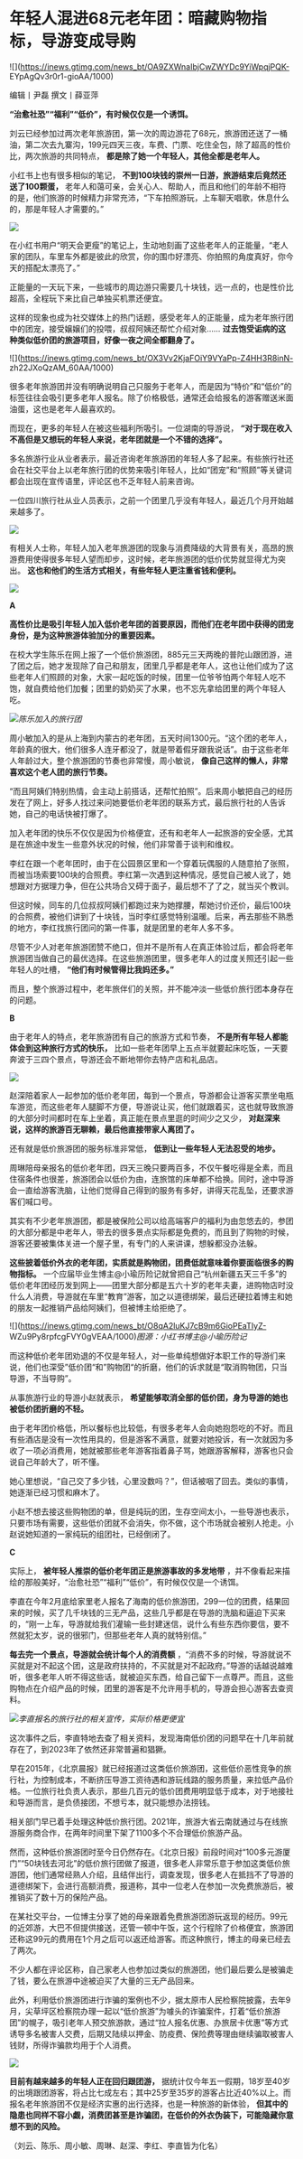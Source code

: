 # 年轻人混进68元老年团：暗藏购物指标，导游变成导购

![](https://inews.gtimg.com/news_bt/OA9ZXWnaIbjCwZWYDc9YiWpqjPQK-
EYpAgQv3r0r1-gioAA/1000)

编辑丨尹磊 撰文丨薛亚萍

**“治愈社恐”“福利”“低价”，有时候仅仅是一个诱饵。**

刘云已经参加过两次老年旅游团，第一次的周边游花了68元，旅游团还送了一桶油，第二次去九寨沟，199元四天三夜，车费、门票、吃住全包，除了超高的性价比，两次旅游的共同特点，
**都是除了她一个年轻人，其他全都是老年人。**

小红书上也有很多相似的笔记， **不到100块钱的崇州一日游，旅游结束后竟然还送了100颗蛋，**
老年人和蔼可亲，会关心人、帮助人，而且和他们的年龄不相符的是，他们旅游的时候精力非常充沛，“下车拍照游玩，上车聊天唱歌，休息什么的，那是年轻人才需要的。”

![](https://inews.gtimg.com/news_bt/OUaQitJHuR9mRx6Hg1YhvVkLr_WgxnEAZJGFdt8XcRfVgAA/1000)

在小红书用户“明天会更瘦”的笔记上，生动地刻画了这些老年人的正能量，“老人家的团队，车里车外都是彼此的欣赏，你的围巾好漂亮、你拍照的角度真好，你今天的搭配太漂亮了。”

正能量的一天玩下来，一些城市的周边游只需要几十块钱，远一点的，也是性价比超高，全程玩下来比自己单独买机票还便宜。

这样的现象也成为社交媒体上的热门话题，感受老年人的正能量，成为老年旅行团中的团宠，接受嬢嬢们的投喂，叔叔阿姨还帮忙介绍对象……
**过去饱受诟病的这种类似低价团的旅游项目，好像一夜之间全都翻身了。**

![](https://inews.gtimg.com/news_bt/OX3Vv2KjaFOiY9VYaPp-Z4HH3R8inN-
zh22JXoQzAM_60AA/1000)

很多老年旅游团并没有明确说明自己只服务于老年人，而是因为“特价”和“低价”的标签往往会吸引更多老年人报名。除了价格极低，通常还会给报名的游客赠送米面油蛋，这也是老年人最喜欢的。

而现在，更多的年轻人在被这些福利所吸引。一位湖南的导游说， **“对于现在收入不高但是又想玩的年轻人来说，老年团就是一个不错的选择”。**

多名旅游行业从业者表示，最近咨询老年旅游团的年轻人多了起来。有些旅行社还会在社交平台上以老年旅行团的优势来吸引年轻人，比如“团宠”和“照顾”等关键词都会出现在宣传语里，评论区也不乏年轻人前来咨询。

一位四川旅行社从业人员表示，之前一个团里几乎没有年轻人，最近几个月开始越来越多了。

![](https://inews.gtimg.com/news_bt/OK4nVM9LDS-I3KeRh3uRlOvDbHHZf1GDnq8TQqE7-H_4cAA/1000)

有相关人士称，年轻人加入老年旅游团的现象与消费降级的大背景有关，高昂的旅游费用使得很多年轻人望而却步，这时候，老年旅游团的低价优势就显得尤为突出。
**这也和他们的生活方式相关，有些年轻人更注重省钱和便利。**

![](https://inews.gtimg.com/news_bt/OR6J8x6pShfQ08di7fl4Bqa1nGc18IVzV77JzY_u9XYuEAA/1000)

**A**

**高性价比是吸引年轻人加入低价老年团的首要原因，而他们在老年团中获得的团宠身份，是为这种旅游体验加分的重要因素。**

在校大学生陈乐在网上报了一个低价旅游团，885元三天两晚的普陀山跟团游，进了团之后，她才发现除了自己和朋友，团里几乎都是老年人，这也让他们成为了这些老年人们照顾的对象，大家一起吃饭的时候，团里一位爷爷怕两个年轻人吃不饱，就自费给他们加餐；团里的奶奶买了水果，也不忘先拿给团里的两个年轻人吃。

![](https://inews.gtimg.com/news_bt/O2Fa6FOcefwOC_dt8paU9TNqCny6DT9ipgPIaXrk68Gg0AA/1000)_陈乐加入的旅行团_

周小敏加入的是从上海到内蒙古的老年团，五天时间1300元。“这个团的老年人，年龄真的很大，他们很多人连牙都没了，就是带着假牙跟我说话”。由于这些老年人年龄过大，整个旅游团的节奏也非常慢，周小敏说，
**像自己这样的懒人，非常喜欢这个老人团的旅行节奏。**

“而且阿姨们特别热情，会主动上前搭话，还帮忙拍照”。后来周小敏把自己的经历发在了网上，好多人找过来问她要低价老年团的联系方式，最后旅行社的人告诉她，自己的电话快被打爆了。

加入老年团的快乐不仅仅是因为价格便宜，还有和老年人一起旅游的安全感，尤其是在旅途中发生一些意外状况的时候，他们非常善于谈判和维权。

李红在跟一个老年团时，由于在公园景区里和一个穿着玩偶服的人随意拍了张照，而被当场索要100块的合照费。李红第一次遇到这种情况，感觉自己被人讹了，她想跟对方据理力争，但在公共场合又碍于面子，最后想不了了之，就当买个教训。

但这时候，同车的几位叔叔阿姨们都跑过来为她撑腰，帮她讨价还价，最后100块的合照费，被他们讲到了十块钱，当时李红感觉特别温暖。后来，再去那些不熟悉的地方，李红找旅行团问的第一件事，就是团里的老年人多不多。

尽管不少人对老年旅游团赞不绝口，但并不是所有人在真正体验过后，都会将老年旅游团当做自己的最优选择。在这些旅游团里，很多老年人的过度关照还引起一些年轻人的吐槽，
**“他们有时候管得比我妈还多。”**

而且，整个旅游过程中，老年旅伴们的关照，并不能冲淡一些低价旅行团本身存在的问题。

**B**

由于老年人的特点，老年旅游团有自己的旅游方式和节奏， **不是所有年轻人都能体会到这种旅行方式的快乐，**
比如一些老年团早上五点半就要起床吃饭，一天要奔波于三四个景点，导游还会不断地带你去特产店和礼品店。

![](https://inews.gtimg.com/news_bt/OdqysUUmVU6fBdgIVnpDArGv2yBBcxCcSO6EP2LbZ1B7sAA/1000)

赵深陪着家人一起参加的低价老年团，每到一个景点，导游都会让游客买票坐电瓶车游览，而这些老年人腿脚不方便，导游说让买，他们就跟着买，这也就导致旅游的大部分时间都时在车上坐着，真正能在景点里逛的时间少之又少，
**对赵深来说，这样的旅游百无聊赖，最后他直接带家人离团了。**

还有就是低价旅游团的服务标准非常低， **低到让一些年轻人无法忍受的地步。**

周琳陪母亲报名的低价老年团，四天三晚只要两百多，不仅午餐吃得是全素，而且住宿条件也很差，旅游团会以低价为由，连旅馆的床单都不给换。同时，途中导游会一直给游客洗脑，让他们觉得自己得到的服务有多好，讲得天花乱坠，还要求游客们喊口号。

其实有不少老年旅游团，都是被保险公司以给高端客户的福利为由忽悠去的，参团的大部分都是中老年人，带去的很多景点实际都是免费的，而且到了购物的时候，游客还要被集体关进一个屋子里，有专门的人来讲课，想躲都没办法躲。

**这些披着低价外衣的老年团，实质就是购物团，团费低就意味着你要面临很多的购物指标。**
一个应届毕业生博主@小瑜历险记就曾把自己“杭州新疆五天三千多”的低价老年团经历发到网上——团里大部分都是五六十岁的老年夫妻，进购物店时没什么人消费，导游就在车里“教育”游客，加之以道德绑架，最后还硬拉着博主和她的朋友一起推销产品给阿姨们，但被博主给拒绝了。

![](https://inews.gtimg.com/news_bt/O8qA2luKJ7cB9m6GioPEaTIyZ-
WZu9Py8rpfcgFVY0gVEAA/1000)_图源：小红书博主@小瑜历险记_

而这种低价老年团劝退的不仅是年轻人，对一些单纯想做好本职工作的导游们来说，他们也深受”低价团“和”购物团“的折磨，他们的诉求就是“取消购物团，只当导游，不当导购”。

从事旅游行业的导游小赵就表示， **希望能够取消全部的低价团，身为导游的她也被低价团折磨的不轻。**

由于老年团价格低，所以餐标也比较低，有很多老年人会向她抱怨吃的不好。而且有些酒店是没有一次性用具的，但是游客不满意，就要对她投诉，有一次就因为多收了一项必消费用，她就被那些老年游客指着鼻子骂，她跟游客解释，游客也只会说自己年龄大了，听不懂。

她心里想说，“自己交了多少钱，心里没数吗？”，但话被咽了回去。类似的事情，她逐渐已经习惯和麻木了。

小赵不想去接这些购物团的单，但是纯玩的团，生存空间太小，一些导游也表示，只要市场有需要，这些低价团就不会消失，你不做，这个市场就会被别人抢走。小赵说她知道的一家纯玩的组团社，已经倒闭了。

**C**

实际上， **被年轻人推崇的低价老年团正是旅游事故的多发地带** ，并不像看起来描绘的那般美好，“治愈社恐”“福利”“低价”，有时候仅仅是一个诱饵。

李直在今年2月底给家里老人报名了海南的低价旅游团，299一位的团费，结果回来的时候，买了几千块钱的三无产品，这些几乎都是在导游的洗脑和逼迫下买来的，“刚一上车，导游就给我们灌输一些封建迷信，说什么有些东西你要信，要不然就犯太岁，说的很邪门，但那些老年人真的就特别信。”

**每去完一个景点，导游就会统计每个人的消费额**
，“消费不多的时候，导游就说不买就是对不起这个团，这是政府扶持的，不买就是对不起政府。”导游的话越说越难听，很多老年人听不得这些话，就被迫买东西，给自己留下一点尊严。而且，这些购物点在介绍产品的时候，团里的游客是不允许用手机的，导游会担心游客去查资料。

![](https://inews.gtimg.com/news_bt/Ouo6XijH1fAcWvUhR3V4dozexLQ1F111wPfFe-K47tNNUAA/1000)_李直报名的旅行社的相关宣传，实际价格更便宜_

这次事件之后，李直特地去查了相关资料，发现海南低价团的问题早在十几年前就存在了，到2023年了依然还非常普遍和猖獗。

早在2015年，《北京晨报》就已经报道过这类低价旅游团，这些低价恶性竞争的旅行社，为控制成本，不断挤压导游工资待遇和游玩线路的服务质量，来拉低产品价格。一位旅行社负责人表示，那些几百元的低价团费用明显低于成本，对于地接社和导游而言，是负债接团，不想亏本，就只能想办法捞钱。

相关部门早已着手处理这种低价旅行团。2021年，旅游大省云南就通过与在线旅游服务商合作，在两年时间里下架了1100多个不合理低价旅游产品。

然而，这种低价旅游团时至今日仍然存在。《北京日报》前段时间对“100多元游厦门”“50块钱去河北”的低价旅行团做了报道，很多老人非常乐意于参加这类低价旅游团，他们通常经熟人介绍，且结伴出行，调查发现，很多老人在抵挡不了导游的道德绑架下，会进行高额消费，报道称，其中一位老人在参加一次免费旅游后，被推销买了数十万的保险产品。

在某社交平台，一位博主分享了她的母亲跟着免费旅游团游玩返现的经历。99元的近郊游，大巴不但提供接送，还管一顿中午饭，这个行程除了价格便宜，旅游团还称这99元的费用在1个月之后可以返还给游客。而这种旅行，博主的母亲已经去了两次。

不少人都在评论区称，自己家老人也参加过类似的旅游团，他们最后要么是被骗走了钱，要么在旅游中途被迫买了大量的三无产品回来。

此外，利用低价旅游团进行诈骗的案例也不少，据太原市人民检察院披露，去年9月，尖草坪区检察院办理一起以“低价旅游”为噱头的诈骗案件，打着“低价旅游团”的幌子，吸引老年人预交旅游款，通过“拉人报名优惠、办旅居卡优惠”等方式诱导多名被害人交费，后期又陆续以押金、防疫费、保险费等理由继续骗取被害人钱财，所得诈骗款均用于个人消费。

![](https://inews.gtimg.com/news_bt/Oq43ahXgBq95ustfPizzlqWoSXiUcqsv6K68mRhiLSf1gAA/1000)

**目前有越来越多的年轻人正在回归跟团游，**
据统计仅今年五一假期，18岁至40岁的出境跟团游客，将占比七成左右；其中25岁至35岁的游客占比近40%以上。而报名老年旅游团不仅是经济实惠的出行选择，也是一种旅游的新体验，
**但其中的隐患也同样不容小觑，消费团甚至是诈骗团，在低价的外衣伪装下，可能隐藏你意想不到的风险。**

（刘云、陈乐、周小敏、周琳、赵深、李红、李直皆为化名）

